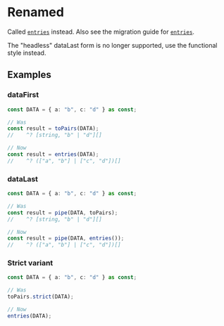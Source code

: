 # Renamed

Called [`entries`](/docs/#entries) instead. Also see the migration guide for
[`entries`](/v1/#entries).

The "headless" dataLast form is no longer supported, use the functional style
instead.

## Examples

### dataFirst

```ts
const DATA = { a: "b", c: "d" } as const;

// Was
const result = toPairs(DATA);
//    ^? [string, "b" | "d"][]

// Now
const result = entries(DATA);
//    ^? (["a", "b"] | ["c", "d"])[]
```

### dataLast

```ts
const DATA = { a: "b", c: "d" } as const;

// Was
const result = pipe(DATA, toPairs);
//    ^? [string, "b" | "d"][]

// Now
const result = pipe(DATA, entries());
//    ^? (["a", "b"] | ["c", "d"])[]
```

### Strict variant

```ts
const DATA = { a: "b", c: "d" } as const;

// Was
toPairs.strict(DATA);

// Now
entries(DATA);
```
